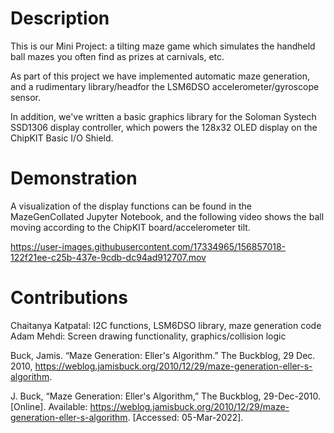# Description
This is our Mini Project: a tilting maze game which simulates the handheld ball mazes you often find as prizes at carnivals, etc.

As part of this project we have implemented automatic maze generation, and a rudimentary library/headfor the LSM6DSO accelerometer/gyroscope sensor.

In addition, we've written a basic graphics library for the Soloman Systech SSD1306 display controller, which powers the 128x32 OLED display on the ChipKIT Basic I/O Shield.

# Demonstration
A visualization of the display functions can be found in the MazeGenCollated Jupyter Notebook, and the following video shows the ball moving according to the ChipKIT board/accelerometer tilt.

https://user-images.githubusercontent.com/17334965/156857018-122f21ee-c25b-437e-9cdb-dc94ad912707.mov

# Contributions
Chaitanya Katpatal: I2C functions, LSM6DSO library, maze generation code <br />
Adam Mehdi: Screen drawing functionality, graphics/collision logic

Buck, Jamis. “Maze Generation: Eller's Algorithm.” The Buckblog, 29 Dec. 2010, https://weblog.jamisbuck.org/2010/12/29/maze-generation-eller-s-algorithm.

J. Buck, “Maze Generation: Eller's Algorithm,” The Buckblog, 29-Dec-2010. [Online]. Available: https://weblog.jamisbuck.org/2010/12/29/maze-generation-eller-s-algorithm. [Accessed: 05-Mar-2022]. 
